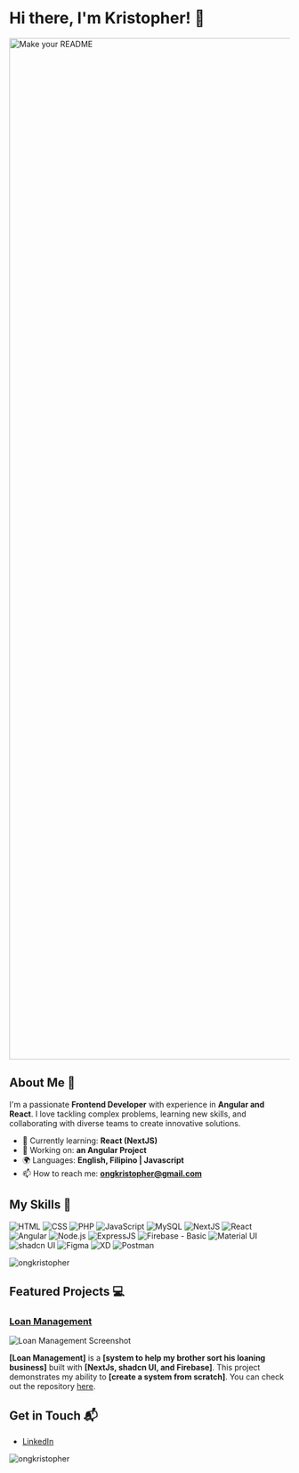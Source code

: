 # Hi there, I'm Kristopher! 👋

<img width="1834" alt="Make your README" src="https://github.com/ongkristopher/ongkristopher/assets/19937333/e7acf2fd-1775-44be-a7fa-0703baaacfc4">


## About Me 🚀

I'm a passionate **Frontend Developer** with experience in **Angular and React**. I love tackling complex problems, learning new skills, and collaborating with diverse teams to create innovative solutions.

- 🌱 Currently learning: **React (NextJS)**
- 🔭 Working on: **an Angular Project**
- 🌍 Languages: **English, Filipino | Javascript**
- 📫 How to reach me: **ongkristopher@gmail.com**

## My Skills 🧠

![HTML](https://img.shields.io/badge/-HTML-E34F26?style=flat-square&logo=html5&logoColor=white)
![CSS](https://img.shields.io/badge/-CSS-1572B6?style=flat-square&logo=css3&logoColor=white)
![PHP](https://img.shields.io/badge/PHP-777BB4?style=for-the-badge&logo=php&logoColor=white)
![JavaScript](https://img.shields.io/badge/-JavaScript-F7DF1E?style=flat-square&logo=javascript&logoColor=black)
![MySQL](https://img.shields.io/badge/MySQL-005C84?style=for-the-badge&logo=mysql&logoColor=white)
![NextJS](https://img.shields.io/badge/next%20js-000000?style=for-the-badge&logo=nextdotjs&logoColor=white)
![React](https://img.shields.io/badge/-React-61DAFB?style=flat-square&logo=react&logoColor=black)
![Angular](https://img.shields.io/badge/Angular-DD0031?style=for-the-badge&logo=angular&logoColor=white)
![Node.js](https://img.shields.io/badge/-Node.js-339933?style=flat-square&logo=node.js&logoColor=white)
![ExpressJS](https://img.shields.io/badge/Express%20js-000000?style=for-the-badge&logo=express&logoColor=white)
![Firebase - Basic](https://img.shields.io/badge/firebase-ffca28?style=for-the-badge&logo=firebase&logoColor=black)
![Material UI](https://img.shields.io/badge/Material%20UI-007FFF?style=for-the-badge&logo=mui&logoColor=white)
![shadcn UI](https://img.shields.io/badge/shadcn%2Fui-000000?style=for-the-badge&logo=shadcnui&logoColor=white)
![Figma](https://img.shields.io/badge/Figma-F24E1E?style=for-the-badge&logo=figma&logoColor=white)
![XD](https://img.shields.io/badge/Adobe%20XD-470137?style=for-the-badge&logo=Adobe%20XD&logoColor=#FF61F6)
![Postman](https://img.shields.io/badge/Postman-FF6C37?style=for-the-badge&logo=Postman&logoColor=white)

<p><img align="center" src="https://github-readme-stats.vercel.app/api/top-langs?username=ongkristopher&show_icons=true&locale=en&layout=compact" alt="ongkristopher" /></p>

## Featured Projects 💻

### [Loan Management](Loan_Management_link)

![Loan Management Screenshot](Loan_Management_screenshot_url)

**[Loan Management]** is a **[system to help my brother sort his loaning business]** built with **[NextJs, shadcn UI, and Firebase]**. This project demonstrates my ability to **[create a system from scratch]**. You can check out the repository [here](Loan_Management_link).

## Get in Touch 📬
- [LinkedIn](https://www.linkedin.com/in/ongkristopher/)
<p align="left"> <img src="https://komarev.com/ghpvc/?username=ongkristopher&label=Profile%20views&color=0e75b6&style=flat" alt="ongkristopher" /> </p>
